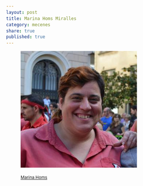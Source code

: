 ```yaml
---
layout: post
title: Marina Homs Miralles
category: mecenes
share: true
published: true
---
```


<figure class="text-center">
	<img src="/public/img/marina-homs-miralles-mecenes-artinpocket-regular.jpg" alt="Marina Homs Miralles - mecenes d'artipocket/regular" title="Marina Homs Miralles - mecenes d'artipocket/regular">
	<figcaption>
		<p><small><i class="fa fa-facebook"></i> <a href="https://www.facebook.com/marina.homs.1?fref=ts" title="Marina Homs Miralles a Facebook">Marina Homs</a></small></p>
	</figcaption>
</figure>